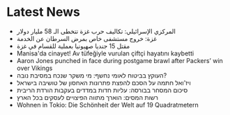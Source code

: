 # Latest News
-  المركزي الإسرائيلي: تكاليف حرب غزة تتخطى الـ 58 مليار دولار
-  غزة: خروج مستشفى خاص بمرض السرطان عن الخدمة
-  مقتل 15 جنديا صهيونيا بعملية للقسام في غزة
-  Manisa'da cinayet! Av tüfeğiyle vurulan çiftçi hayatını kaybetti
-  Aaron Jones punched in face during postgame brawl after Packers’ win over Vikings
-  העוקץ בביטוח לאומי נחשף: מי משקר שנכח במסיבת נובה?
-  ויז'ואל חתמה על הסכם להפצת פתרונות האחסון של טושיבה בישראל
-  סיכום המסחר בבורסה: עליות חדות במדדים בעקבות הורדת הריבית
-  רשות המסים: הוארך מתווה הפיצויים לעסקים בכל הארץ
-  Wohnen in Tokio: Die Schönheit der Welt auf 19 Quadratmetern
